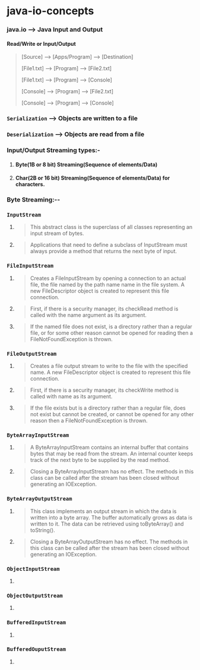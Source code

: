 # java-io-concepts

### java.io --> Java Input and Output

#### Read/Write or Input/Output
> [Source] 	-->	[Apps/Program] 	--> [Destination]
> 
> [File1.txt] --> 	[Program] 		--> [File2.txt]
> 
> [File1.txt] --> 	[Program] 		--> [Console]
> 
> [Console] 	--> 	[Program] 		--> [File2.txt]
> 
> [Console] 	--> 	[Program] 		--> [Console]

### ```Serialization``` --> Objects are written to a file
### ```Deserialization``` --> Objects are read from a file

### Input/Output Streaming types:-
1. #### Byte(1B or 8 bit) Streaming(Sequence of elements/Data)
2. #### Char(2B or 16 bit) Streaming(Sequence of elements/Data) for characters.

### Byte Streaming:--
### ```InputStream```
1. > This abstract class is the superclass of all classes representing an input stream of bytes. 
2. > Applications that need to define a subclass of InputStream must always provide a method that returns the next byte of input.

### ```FileInputStream```
1. > Creates a FileInputStream by opening a connection to an actual file, the file named by the path name name in the file system. A new FileDescriptor object is created to represent this file connection. 
2. > First, if there is a security manager, its checkRead method is called with the name argument as its argument. 
3. > If the named file does not exist, is a directory rather than a regular file, or for some other reason cannot be opened for reading then a FileNotFoundException is thrown.

### ```FileOutputStream```
1. > Creates a file output stream to write to the file with the specified name. A new FileDescriptor object is created to represent this file connection. 
2. > First, if there is a security manager, its checkWrite method is called with name as its argument. 
3. > If the file exists but is a directory rather than a regular file, does not exist but cannot be created, or cannot be opened for any other reason then a FileNotFoundException is thrown.

### ```ByteArrayInputStream```
1. > A ByteArrayInputStream contains an internal buffer that contains bytes that may be read from the stream. An internal counter keeps track of the next byte to be supplied by the read method.
2. > Closing a ByteArrayInputStream has no effect. The methods in this class can be called after the stream has been closed without generating an IOException.

### ```ByteArrayOutputStream```
1. > This class implements an output stream in which the data is written into a byte array. The buffer automatically grows as data is written to it. The data can be retrieved using toByteArray() and toString(). 
2. > Closing a ByteArrayOutputStream has no effect. The methods in this class can be called after the stream has been closed without generating an IOException.
   > 
### ```ObjectInputStream```
1. >
   > 
### ```ObjectOutputStream```
1. > 
   > 
### ```BufferedInputStream```
1. >
   > 
### ``BufferedOuputStream``
1. >
   > 
